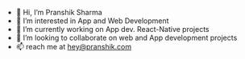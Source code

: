 - 👋 Hi, I’m Pranshik Sharma
- 👀 I’m interested in App and Web Development
- 🌱 I’m currently working on App dev. React-Native projects
- 💞️ I’m looking to collaborate on web and App development projects
- 📫 reach me at hey@pranshik.com

<!---
Pranshik18/Pranshik18 is a ✨ special ✨ repository because its `README.md` (this file) appears on your GitHub profile.
You can click the Preview link to take a look at your changes.
--->
